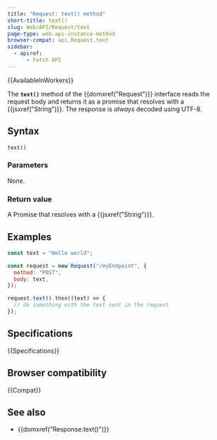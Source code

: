 ```yaml
---
title: "Request: text() method"
short-title: text()
slug: Web/API/Request/text
page-type: web-api-instance-method
browser-compat: api.Request.text
sidebar:
  - apiref:
      - Fetch API
---
```


{{AvailableInWorkers}}

The **`text()`** method of the {{domxref("Request")}} interface
reads the request body and returns it as a promise that resolves with a {{jsxref("String")}}.
The response is _always_ decoded using UTF-8.

## Syntax

```js-nolint
text()
```

### Parameters

None.

### Return value

A Promise that resolves with a {{jsxref("String")}}.

## Examples

```js
const text = "Hello world";

const request = new Request("/myEndpoint", {
  method: "POST",
  body: text,
});

request.text().then((text) => {
  // do something with the text sent in the request
});
```

## Specifications

{{Specifications}}

## Browser compatibility

{{Compat}}

## See also

- {{domxref("Response.text()")}}

